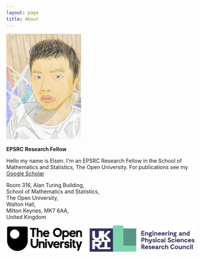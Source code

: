 ```yaml
---
layout: page
title: About
---
```


<img src="https://raw.githubusercontent.com/elsentjhung/elsentjhung.github.io/master/_figures/me2.jpg" alt="drawing" width="200"/>

__EPSRC Research Fellow__

Hello my name is Elsen. I'm an EPSRC Research Fellow in the School of Mathematics and Statistics, The Open University.
For publications see my [Google Scholar]


Room 316, Alan Turing Building, <br/>
School of Mathematics and Statistics, <br/>
The Open University, <br/>
Walton Hall, <br/>
Milton Keynes, MK7 6AA,  <br/>
United Kingdom <br/> 

[Prof. Mike Cates]: http://www.damtp.cam.ac.uk/people/mec22/
[Soft Matter Group]: http://www.damtp.cam.ac.uk/research/softmatter/
[Department of Applied Maths and Theoretical Physics]: http://www.damtp.cam.ac.uk
[Google Scholar]: https://scholar.google.co.uk/citations?user=IpPNtcAAAAAJ&hl=en

<img src="https://raw.githubusercontent.com/elsentjhung/elsentjhung.github.io/master/_figures/logo.jpg" alt="drawing" width="600"/>

